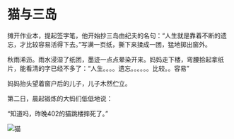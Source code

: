 # 猫与三岛

摊开作业本，提起签字笔，他开始抄三岛由纪夫的名句：“人生就是靠着不断的遗忘，才比较容易活得下去。”写满一页纸，撕下来揉成一团，猛地掷出窗外。

秋雨浠沥。雨水浸湿了纸团，墨迹一点点晕染开来。妈妈走下楼，弯腰拾起拿纸片，能看清的字已经不多了：“人生。。。。遗忘。。。。。。比较。。容易”

妈妈抬头望着窗户后的儿子，儿子木然伫立。

第二日，晨起锻炼的大蚂们低低地说：

“知道吗，昨晚402的猫跳楼摔死了。”

![猫](https://th.bing.com/th/id/R.cd14cb5863555ba8780fef3648db4565?rik=Z0wTAyYdHReRaA&pid=ImgRaw&r=0 "a falling cat")
